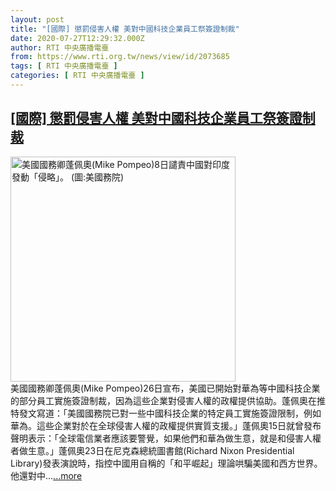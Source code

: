 ```yaml
---
layout: post
title: "[國際] 懲罰侵害人權 美對中國科技企業員工祭簽證制裁"
date: 2020-07-27T12:29:32.000Z
author: RTI 中央廣播電臺
from: https://www.rti.org.tw/news/view/id/2073685
tags: [ RTI 中央廣播電臺 ]
categories: [ RTI 中央廣播電臺 ]
---
```

<!--1595852972000-->
[[國際] 懲罰侵害人權 美對中國科技企業員工祭簽證制裁](https://www.rti.org.tw/news/view/id/2073685)
------

<div>
<img src="https://static.rti.org.tw/assets/thumbnails/2020/07/09/ed0f92574556b530156abc5b0c0f01fa.jpg" width="360" alt="美國國務卿蓬佩奧(Mike Pompeo)8日譴責中國對印度發動「侵略」。 (圖:美國務院)" title="美國國務卿蓬佩奧(Mike Pompeo)8日譴責中國對印度發動「侵略」。 (圖:美國務院)"><br>美國國務卿蓬佩奧(Mike Pompeo)26日宣布，美國已開始對華為等中國科技企業的部分員工實施簽證制裁，因為這些企業對侵害人權的政權提供協助。蓬佩奧在推特發文寫道：「美國國務院已對一些中國科技企業的特定員工實施簽證限制，例如華為。這些企業對於在全球侵害人權的政權提供實質支援。」蓬佩奧15日就曾發布聲明表示：「全球電信業者應該要警覺，如果他們和華為做生意，就是和侵害人權者做生意。」蓬佩奧23日在尼克森總統圖書館(Richard Nixon Presidential Library)發表演說時，指控中國用自稱的「和平崛起」理論哄騙美國和西方世界。他還對中...<a target="_blank" href="https://www.rti.org.tw/news/view/id/2073685">...more</a>
</div>
